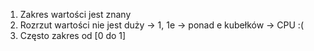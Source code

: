 1. Zakres wartości jest znany
2. Rozrzut wartości nie jest duży -> 1, 1e -> ponad e kubełków -> CPU :(
3. Często zakres od [0 do 1]
